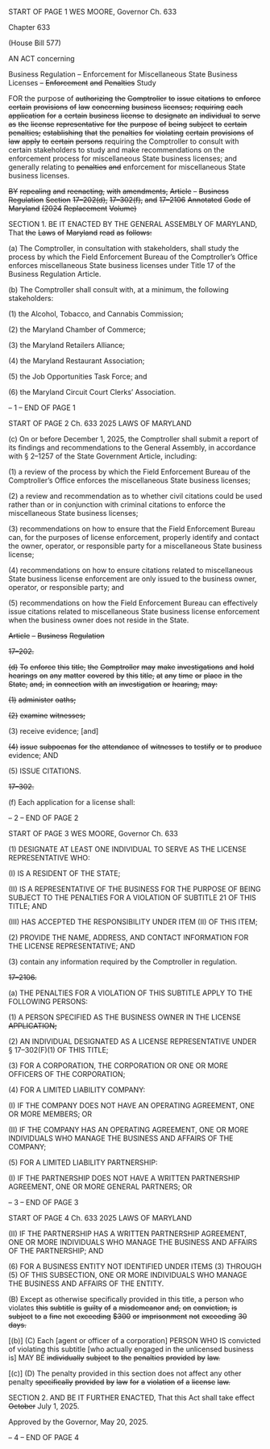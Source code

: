 START OF PAGE 1
WES MOORE, Governor Ch. 633

Chapter 633

(House Bill 577)

AN ACT concerning

Business Regulation – Enforcement for Miscellaneous State Business Licenses –
~~Enforcement~~ ~~and~~ ~~Penalties~~ Study

FOR the purpose of ~~authorizing~~ ~~the~~ ~~Comptroller~~ ~~to~~ ~~issue~~ ~~citations~~ ~~to~~ ~~enforce~~ ~~certain~~
~~provisions~~ ~~of~~ ~~law~~ ~~concerning~~ ~~business~~ ~~licenses;~~ ~~requiring~~ ~~each~~ ~~application~~ ~~for~~ ~~a~~
~~certain~~ ~~business~~ ~~license~~ ~~to~~ ~~designate~~ ~~an~~ ~~individual~~ ~~to~~ ~~serve~~ ~~as~~ ~~the~~ ~~license~~
~~representative~~ ~~for~~ ~~the~~ ~~purpose~~ ~~of~~ ~~being~~ ~~subject~~ ~~to~~ ~~certain~~ ~~penalties;~~ ~~establishing~~ ~~that~~
~~the~~ ~~penalties~~ ~~for~~ ~~violating~~ ~~certain~~ ~~provisions~~ ~~of~~ ~~law~~ ~~apply~~ ~~to~~ ~~certain~~ ~~persons~~ requiring
the Comptroller to consult with certain stakeholders to study and make
recommendations on the enforcement process for miscellaneous State business
licenses; and generally relating to ~~penalties~~ ~~and~~ enforcement for miscellaneous State
business licenses.

~~BY~~ ~~repealing~~ ~~and~~ ~~reenacting,~~ ~~with~~ ~~amendments,~~
~~Article~~ ~~–~~ ~~Business~~ ~~Regulation~~
~~Section~~ ~~17–202(d),~~ ~~17–302(f),~~ ~~and~~ ~~17–2106~~
~~Annotated~~ ~~Code~~ ~~of~~ ~~Maryland~~
~~(2024~~ ~~Replacement~~ ~~Volume)~~

SECTION 1. BE IT ENACTED BY THE GENERAL ASSEMBLY OF MARYLAND,
That ~~the~~ ~~Laws~~ ~~of~~ ~~Maryland~~ ~~read~~ ~~as~~ ~~follows:~~

(a) The Comptroller, in consultation with stakeholders, shall study the process by
which the Field Enforcement Bureau of the Comptroller’s Office enforces miscellaneous
State business licenses under Title 17 of the Business Regulation Article.

(b) The Comptroller shall consult with, at a minimum, the following stakeholders:

(1) the Alcohol, Tobacco, and Cannabis Commission;

(2) the Maryland Chamber of Commerce;

(3) the Maryland Retailers Alliance;

(4) the Maryland Restaurant Association;

(5) the Job Opportunities Task Force; and

(6) the Maryland Circuit Court Clerks’ Association.

– 1 –
END OF PAGE 1

START OF PAGE 2
Ch. 633 2025 LAWS OF MARYLAND

(c) On or before December 1, 2025, the Comptroller shall submit a report of its
findings and recommendations to the General Assembly, in accordance with § 2–1257 of
the State Government Article, including:

(1) a review of the process by which the Field Enforcement Bureau of the
Comptroller’s Office enforces the miscellaneous State business licenses;

(2) a review and recommendation as to whether civil citations could be used
rather than or in conjunction with criminal citations to enforce the miscellaneous State
business licenses;

(3) recommendations on how to ensure that the Field Enforcement Bureau
can, for the purposes of license enforcement, properly identify and contact the owner,
operator, or responsible party for a miscellaneous State business license;

(4) recommendations on how to ensure citations related to miscellaneous
State business license enforcement are only issued to the business owner, operator, or
responsible party; and

(5) recommendations on how the Field Enforcement Bureau can effectively
issue citations related to miscellaneous State business license enforcement when the
business owner does not reside in the State.

~~Article~~ ~~–~~ ~~Business~~ ~~Regulation~~

~~17–202.~~

~~(d)~~ ~~To~~ ~~enforce~~ ~~this~~ ~~title,~~ ~~the~~ ~~Comptroller~~ ~~may~~ ~~make~~ ~~investigations~~ ~~and~~ ~~hold~~
~~hearings~~ ~~on~~ ~~any~~ ~~matter~~ ~~covered~~ ~~by~~ ~~this~~ ~~title,~~ ~~at~~ ~~any~~ ~~time~~ ~~or~~ ~~place~~ ~~in~~ ~~the~~ ~~State,~~ ~~and,~~ ~~in~~
~~connection~~ ~~with~~ ~~an~~ ~~investigation~~ ~~or~~ ~~hearing,~~ ~~may:~~

~~(1)~~ ~~administer~~ ~~oaths;~~

~~(2)~~ ~~examine~~ ~~witnesses;~~

(3) receive evidence; [and]

~~(4)~~ ~~issue~~ ~~subpoenas~~ ~~for~~ ~~the~~ ~~attendance~~ ~~of~~ ~~witnesses~~ ~~to~~ ~~testify~~ ~~or~~ ~~to~~ ~~produce~~
evidence; AND

(5) ISSUE CITATIONS.

~~17–302.~~

(f) Each application for a license shall:

– 2 –
END OF PAGE 2

START OF PAGE 3
WES MOORE, Governor Ch. 633

(1) DESIGNATE AT LEAST ONE INDIVIDUAL TO SERVE AS THE LICENSE
REPRESENTATIVE WHO:

(I) IS A RESIDENT OF THE STATE;

(II) IS A REPRESENTATIVE OF THE BUSINESS FOR THE PURPOSE
OF BEING SUBJECT TO THE PENALTIES FOR A VIOLATION OF SUBTITLE 21 OF THIS
TITLE; AND

(III) HAS ACCEPTED THE RESPONSIBILITY UNDER ITEM (II) OF
THIS ITEM;

(2) PROVIDE THE NAME, ADDRESS, AND CONTACT INFORMATION FOR
THE LICENSE REPRESENTATIVE; AND

(3) contain any information required by the Comptroller in regulation.

~~17–2106.~~

(a) THE PENALTIES FOR A VIOLATION OF THIS SUBTITLE APPLY TO THE
FOLLOWING PERSONS:

(1) A PERSON SPECIFIED AS THE BUSINESS OWNER IN THE LICENSE
~~APPLICATION;~~

(2) AN INDIVIDUAL DESIGNATED AS A LICENSE REPRESENTATIVE
UNDER § 17–302(F)(1) OF THIS TITLE;

(3) FOR A CORPORATION, THE CORPORATION OR ONE OR MORE
OFFICERS OF THE CORPORATION;

(4) FOR A LIMITED LIABILITY COMPANY:

(I) IF THE COMPANY DOES NOT HAVE AN OPERATING
AGREEMENT, ONE OR MORE MEMBERS; OR

(II) IF THE COMPANY HAS AN OPERATING AGREEMENT, ONE OR
MORE INDIVIDUALS WHO MANAGE THE BUSINESS AND AFFAIRS OF THE COMPANY;

(5) FOR A LIMITED LIABILITY PARTNERSHIP:

(I) IF THE PARTNERSHIP DOES NOT HAVE A WRITTEN
PARTNERSHIP AGREEMENT, ONE OR MORE GENERAL PARTNERS; OR

– 3 –
END OF PAGE 3

START OF PAGE 4
Ch. 633 2025 LAWS OF MARYLAND

(II) IF THE PARTNERSHIP HAS A WRITTEN PARTNERSHIP
AGREEMENT, ONE OR MORE INDIVIDUALS WHO MANAGE THE BUSINESS AND
AFFAIRS OF THE PARTNERSHIP; AND

(6) FOR A BUSINESS ENTITY NOT IDENTIFIED UNDER ITEMS (3)
THROUGH (5) OF THIS SUBSECTION, ONE OR MORE INDIVIDUALS WHO MANAGE THE
BUSINESS AND AFFAIRS OF THE ENTITY.

(B) Except as otherwise specifically provided in this title, a person who violates
~~this~~ ~~subtitle~~ ~~is~~ ~~guilty~~ ~~of~~ ~~a~~ ~~misdemeanor~~ ~~and,~~ ~~on~~ ~~conviction,~~ ~~is~~ ~~subject~~ ~~to~~ ~~a~~ ~~fine~~ ~~not~~ ~~exceeding~~
~~$300~~ ~~or~~ ~~imprisonment~~ ~~not~~ ~~exceeding~~ ~~30~~ ~~days.~~

[(b)] (C) Each [agent or officer of a corporation] PERSON WHO IS convicted of
violating this subtitle [who actually engaged in the unlicensed business is] MAY BE
~~individually~~ ~~subject~~ ~~to~~ ~~the~~ ~~penalties~~ ~~provided~~ ~~by~~ ~~law.~~

[(c)] (D) The penalty provided in this section does not affect any other penalty
~~specifically~~ ~~provided~~ ~~by~~ ~~law~~ ~~for~~ ~~a~~ ~~violation~~ ~~of~~ ~~a~~ ~~license~~ ~~law.~~

SECTION 2. AND BE IT FURTHER ENACTED, That this Act shall take effect
~~October~~ July 1, 2025.

Approved by the Governor, May 20, 2025.

– 4 –
END OF PAGE 4